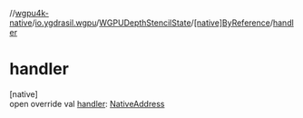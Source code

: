 //[wgpu4k-native](../../../../index.md)/[io.ygdrasil.wgpu](../../index.md)/[WGPUDepthStencilState](../index.md)/[[native]ByReference](index.md)/[handler](handler.md)

# handler

[native]\
open override val [handler](handler.md): [NativeAddress](../../../ffi/-native-address/index.md)